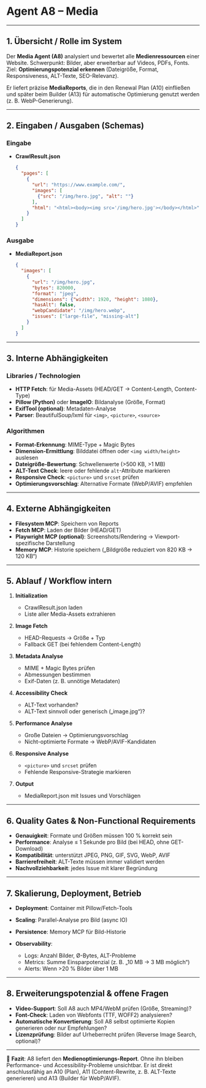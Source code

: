 # Agent A8 – Media

---

## 1. Übersicht / Rolle im System

Der **Media Agent (A8)** analysiert und bewertet alle **Medienressourcen** einer Website.
Schwerpunkt: Bilder, aber erweiterbar auf Videos, PDFs, Fonts.
Ziel: **Optimierungspotenzial erkennen** (Dateigröße, Format, Responsiveness, ALT-Texte, SEO-Relevanz).

Er liefert präzise **MediaReports**, die in den Renewal Plan (A10) einfließen und später beim Builder (A13) für automatische Optimierung genutzt werden (z. B. WebP-Generierung).

---

## 2. Eingaben / Ausgaben (Schemas)

### Eingabe

* **CrawlResult.json**

  ```json
  {
    "pages": [
      {
        "url": "https://www.example.com/",
        "images": [
          {"src": "/img/hero.jpg", "alt": ""}
        ],
        "html": "<html><body><img src='/img/hero.jpg'></body></html>"
      }
    ]
  }
  ```

### Ausgabe

* **MediaReport.json**

  ```json
  {
    "images": [
      {
        "url": "/img/hero.jpg",
        "bytes": 820000,
        "format": "jpeg",
        "dimensions": {"width": 1920, "height": 1080},
        "hasAlt": false,
        "webpCandidate": "/img/hero.webp",
        "issues": ["large-file", "missing-alt"]
      }
    ]
  }
  ```

---

## 3. Interne Abhängigkeiten

### Libraries / Technologien

* **HTTP Fetch**: für Media-Assets (HEAD/GET → Content-Length, Content-Type)
* **Pillow (Python)** oder **ImageIO**: Bildanalyse (Größe, Format)
* **ExifTool (optional)**: Metadaten-Analyse
* **Parser**: BeautifulSoup/lxml für `<img>`, `<picture>`, `<source>`

### Algorithmen

* **Format-Erkennung**: MIME-Type + Magic Bytes
* **Dimension-Ermittlung**: Bilddatei öffnen oder `<img width/height>` auslesen
* **Dateigröße-Bewertung**: Schwellenwerte (>500 KB, >1 MB)
* **ALT-Text Check**: leere oder fehlende `alt`-Attribute markieren
* **Responsive Check**: `<picture>` und `srcset` prüfen
* **Optimierungsvorschlag**: Alternative Formate (WebP/AVIF) empfehlen

---

## 4. Externe Abhängigkeiten

* **Filesystem MCP**: Speichern von Reports
* **Fetch MCP**: Laden der Bilder (HEAD/GET)
* **Playwright MCP (optional)**: Screenshots/Rendering → Viewport-spezifische Darstellung
* **Memory MCP**: Historie speichern („Bildgröße reduziert von 820 KB → 120 KB“)

---

## 5. Ablauf / Workflow intern

1. **Initialization**

   * CrawlResult.json laden
   * Liste aller Media-Assets extrahieren

2. **Image Fetch**

   * HEAD-Requests → Größe + Typ
   * Fallback GET (bei fehlendem Content-Length)

3. **Metadata Analyse**

   * MIME + Magic Bytes prüfen
   * Abmessungen bestimmen
   * Exif-Daten (z. B. unnötige Metadaten)

4. **Accessibility Check**

   * ALT-Text vorhanden?
   * ALT-Text sinnvoll oder generisch („image.jpg“)?

5. **Performance Analyse**

   * Große Dateien → Optimierungsvorschlag
   * Nicht-optimierte Formate → WebP/AVIF-Kandidaten

6. **Responsive Analyse**

   * `<picture>` und `srcset` prüfen
   * Fehlende Responsive-Strategie markieren

7. **Output**

   * MediaReport.json mit Issues und Vorschlägen

---

## 6. Quality Gates & Non-Functional Requirements

* **Genauigkeit**: Formate und Größen müssen 100 % korrekt sein
* **Performance**: Analyse ≤ 1 Sekunde pro Bild (bei HEAD, ohne GET-Download)
* **Kompatibilität**: unterstützt JPEG, PNG, GIF, SVG, WebP, AVIF
* **Barrierefreiheit**: ALT-Texte müssen immer validiert werden
* **Nachvollziehbarkeit**: jedes Issue mit klarer Begründung

---

## 7. Skalierung, Deployment, Betrieb

* **Deployment**: Container mit Pillow/Fetch-Tools
* **Scaling**: Parallel-Analyse pro Bild (async IO)
* **Persistence**: Memory MCP für Bild-Historie
* **Observability**:

  * Logs: Anzahl Bilder, Ø-Bytes, ALT-Probleme
  * Metrics: Summe Einsparpotenzial (z. B. „10 MB → 3 MB möglich“)
  * Alerts: Wenn >20 % Bilder über 1 MB

---

## 8. Erweiterungspotenzial & offene Fragen

* **Video-Support**: Soll A8 auch MP4/WebM prüfen (Größe, Streaming)?
* **Font-Check**: Laden von Webfonts (TTF, WOFF2) analysieren?
* **Automatische Konvertierung**: Soll A8 selbst optimierte Kopien generieren oder nur Empfehlungen?
* **Lizenzprüfung**: Bilder auf Urheberrecht prüfen (Reverse Image Search, optional)?

---

📄 **Fazit**:
A8 liefert den **Medienoptimierungs-Report**. Ohne ihn bleiben Performance- und Accessibility-Probleme unsichtbar. Er ist direkt anschlussfähig an A10 (Plan), A11 (Content-Rewrite, z. B. ALT-Texte generieren) und A13 (Builder für WebP/AVIF).
